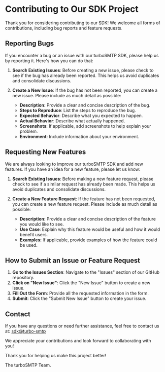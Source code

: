 [sdk_email]: mailto:sdk@turbo-smtp.com

# Contributing to Our SDK Project

Thank you for considering contributing to our SDK! We welcome all forms of contributions, including bug reports and feature requests. 

## Reporting Bugs

If you encounter a bug or an issue with our turboSMTP SDK, please help us by reporting it. Here's how you can do that:

1. **Search Existing Issues**: Before creating a new issue, please check to see if the bug has already been reported. This helps us avoid duplicates and consolidate discussions.

2. **Create a New Issue**: If the bug has not been reported, you can create a new issue. Please include as much detail as possible:
    - **Description**: Provide a clear and concise description of the bug.
    - **Steps to Reproduce**: List the steps to reproduce the bug.
    - **Expected Behavior**: Describe what you expected to happen.
    - **Actual Behavior**: Describe what actually happened.
    - **Screenshots**: If applicable, add screenshots to help explain your problem.
    - **Environment**: Include information about your environment.

## Requesting New Features

We are always looking to improve our turboSMTP SDK and add new features. If you have an idea for a new feature, please let us know:

1. **Search Existing Issues**: Before making a new feature request, please check to see if a similar request has already been made. This helps us avoid duplicates and consolidate discussions.

2. **Create a New Feature Request**: If the feature has not been requested, you can create a new feature request. Please include as much detail as possible:
    - **Description**: Provide a clear and concise description of the feature you would like to see.
    - **Use Case**: Explain why this feature would be useful and how it would benefit users.
    - **Examples**: If applicable, provide examples of how the feature could be used.

## How to Submit an Issue or Feature Request

1. **Go to the Issues Section**: Navigate to the "Issues" section of our GitHub repository.
2. **Click on "New Issue"**: Click the "New Issue" button to create a new issue.
3. **Fill Out the Form**: Provide all the requested information in the form.
4. **Submit**: Click the "Submit New Issue" button to create your issue.

## Contact

If you have any questions or need further assistance, feel free to contact us at: [sdk@turbo-smtp][sdk_email]

We appreciate your contributions and look forward to collaborating with you!

Thank you for helping us make this project better!

The turboSMTP Team.